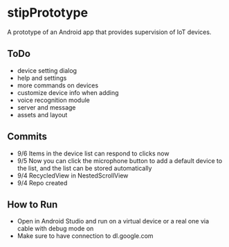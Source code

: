 # stipPrototype  
 A prototype of an Android app that provides supervision of IoT devices.  
 ## ToDo 
 * device setting dialog  
 * help and settings  
 * more commands on devices  
 * customize device info when adding  
 * voice recognition module  
 * server and message  
 * assets and layout  
 ## Commits  
 * 9/6 Items in the device list can respond to clicks now  
 * 9/5 Now you can click the microphone button to add a default device to the list, and the list can be stored automatically  
 * 9/4 RecycledView in NestedScrollView  
 * 9/4 Repo created  
 ## How to Run  
 * Open in Android Studio and run on a virtual device or a real one via cable with debug mode on  
 * Make sure to have connection to dl.google.com  
